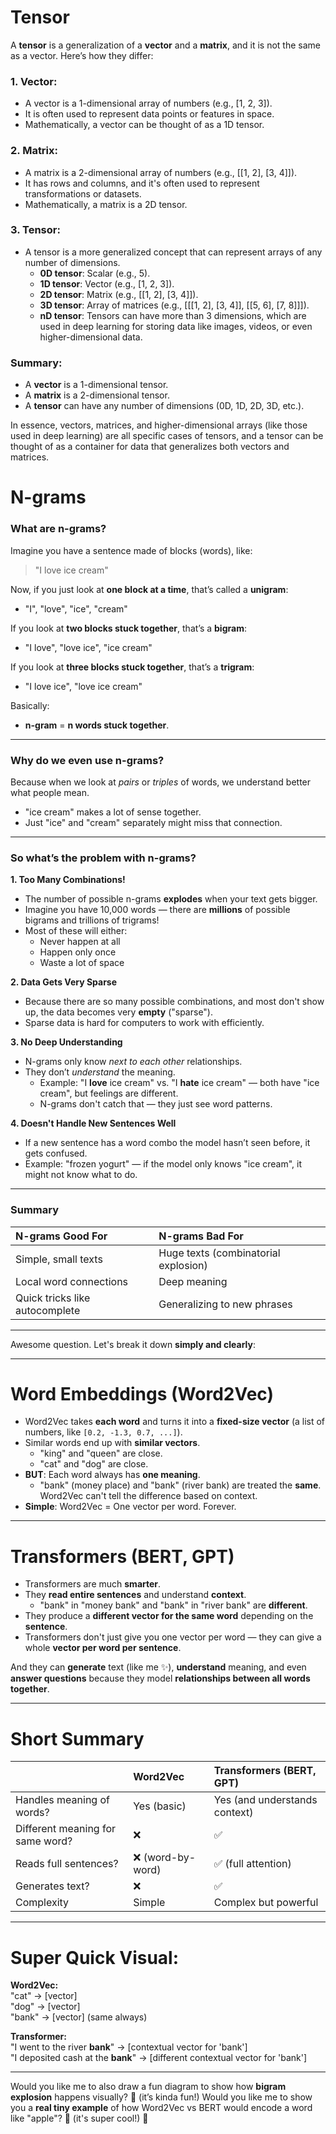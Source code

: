 # Tensor

A **tensor** is a generalization of a **vector** and a **matrix**, and it is not the same as a vector. Here’s how they differ:

### **1. Vector**:
- A vector is a 1-dimensional array of numbers (e.g., [1, 2, 3]).
- It is often used to represent data points or features in space.
- Mathematically, a vector can be thought of as a 1D tensor.

### **2. Matrix**:
- A matrix is a 2-dimensional array of numbers (e.g., [[1, 2], [3, 4]]).
- It has rows and columns, and it's often used to represent transformations or datasets.
- Mathematically, a matrix is a 2D tensor.

### **3. Tensor**:
- A tensor is a more generalized concept that can represent arrays of any number of dimensions.
  - **0D tensor**: Scalar (e.g., 5).
  - **1D tensor**: Vector (e.g., [1, 2, 3]).
  - **2D tensor**: Matrix (e.g., [[1, 2], [3, 4]]).
  - **3D tensor**: Array of matrices (e.g., [[[1, 2], [3, 4]], [[5, 6], [7, 8]]]).
  - **nD tensor**: Tensors can have more than 3 dimensions, which are used in deep learning for storing data like images, videos, or even higher-dimensional data.

### **Summary**:
- A **vector** is a 1-dimensional tensor.
- A **matrix** is a 2-dimensional tensor.
- A **tensor** can have any number of dimensions (0D, 1D, 2D, 3D, etc.).

In essence, vectors, matrices, and higher-dimensional arrays (like those used in deep learning) are all specific cases of tensors, and a tensor can be thought of as a container for data that generalizes both vectors and matrices.

# N-grams

### What are n-grams?

Imagine you have a sentence made of blocks (words), like:

> "I love ice cream"

Now, if you just look at **one block at a time**, that’s called a **unigram**:
- "I", "love", "ice", "cream"

If you look at **two blocks stuck together**, that’s a **bigram**:
- "I love", "love ice", "ice cream"

If you look at **three blocks stuck together**, that’s a **trigram**:
- "I love ice", "love ice cream"

Basically:
- **n-gram** = **n words stuck together**.

---

### Why do we even use n-grams?

Because when we look at *pairs* or *triples* of words, we understand better what people mean.
- "ice cream" makes a lot of sense together.
- Just "ice" and "cream" separately might miss that connection.

---

### So what’s the problem with n-grams?

**1. Too Many Combinations!**
- The number of possible n-grams **explodes** when your text gets bigger.
- Imagine you have 10,000 words — there are **millions** of possible bigrams and trillions of trigrams!
- Most of these will either:
  - Never happen at all
  - Happen only once
  - Waste a lot of space

**2. Data Gets Very Sparse**
- Because there are so many possible combinations, and most don't show up, the data becomes very **empty** ("sparse").
- Sparse data is hard for computers to work with efficiently.

**3. No Deep Understanding**
- N-grams only know *next to each other* relationships.
- They don’t *understand* the meaning.
  - Example: "I **love** ice cream" vs. "I **hate** ice cream" — both have "ice cream", but feelings are different.
  - N-grams don't catch that — they just see word patterns.

**4. Doesn't Handle New Sentences Well**
- If a new sentence has a word combo the model hasn’t seen before, it gets confused.
- Example: "frozen yogurt" — if the model only knows "ice cream", it might not know what to do.

---

### Summary

| N-grams Good For | N-grams Bad For |
|:-----------------|:----------------|
| Simple, small texts | Huge texts (combinatorial explosion) |
| Local word connections | Deep meaning |
| Quick tricks like autocomplete | Generalizing to new phrases |

---







Awesome question. Let's break it down **simply and clearly**:

---

# Word Embeddings (Word2Vec)

- Word2Vec takes **each word** and turns it into a **fixed-size vector** (a list of numbers, like `[0.2, -1.3, 0.7, ...]`).
- Similar words end up with **similar vectors**.
  - "king" and "queen" are close.
  - "cat" and "dog" are close.
- **BUT**: Each word always has **one meaning**.
  - "bank" (money place) and "bank" (river bank) are treated the **same**. Word2Vec can't tell the difference based on context.
- **Simple**: Word2Vec = One vector per word. Forever.

---

# Transformers (BERT, GPT)

- Transformers are much **smarter**.
- They **read entire sentences** and understand **context**.
  - "bank" in "money bank" and "bank" in "river bank" are **different**.
- They produce a **different vector for the same word** depending on the **sentence**.
- Transformers don't just give you one vector per word — they can give a whole **vector per word per sentence**.

And they can **generate** text (like me ✨), **understand** meaning, and even **answer questions** because they model **relationships between all words together**.

---

# Short Summary

| | Word2Vec | Transformers (BERT, GPT) |
|:--|:--|:--|
| Handles meaning of words? | Yes (basic) | Yes (and understands context) |
| Different meaning for same word? | ❌ | ✅ |
| Reads full sentences? | ❌ (word-by-word) | ✅ (full attention) |
| Generates text? | ❌ | ✅ |
| Complexity | Simple | Complex but powerful |

---

# Super Quick Visual:

**Word2Vec:**  
"cat" → [vector]  
"dog" → [vector]  
"bank" → [vector] (same always)

**Transformer:**  
"I went to the river **bank**" → [contextual vector for 'bank']  
"I deposited cash at the **bank**" → [different contextual vector for 'bank']

---


Would you like me to also draw a fun diagram to show how **bigram explosion** happens visually? 🚀 (it’s kinda fun!)
Would you like me to show you a **real tiny example** of how Word2Vec vs BERT would encode a word like "apple"? 🍎 (it's super cool!) 🚀